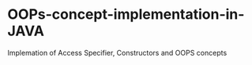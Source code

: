 # OOPs-concept-implementation-in-JAVA
Implemation of Access Specifier, Constructors and OOPS concepts

